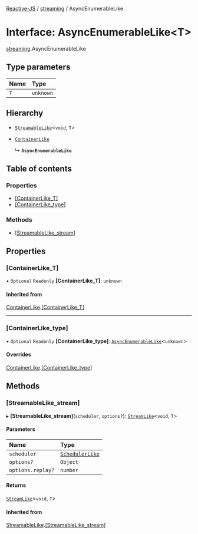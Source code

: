 [Reactive-JS](../README.md) / [streaming](../modules/streaming.md) / AsyncEnumerableLike

# Interface: AsyncEnumerableLike<T\>

[streaming](../modules/streaming.md).AsyncEnumerableLike

## Type parameters

| Name | Type |
| :------ | :------ |
| `T` | `unknown` |

## Hierarchy

- [`StreamableLike`](streaming.StreamableLike.md)<`void`, `T`\>

- [`ContainerLike`](containers.ContainerLike.md)

  ↳ **`AsyncEnumerableLike`**

## Table of contents

### Properties

- [[ContainerLike\_T]](streaming.AsyncEnumerableLike.md#[containerlike_t])
- [[ContainerLike\_type]](streaming.AsyncEnumerableLike.md#[containerlike_type])

### Methods

- [[StreamableLike\_stream]](streaming.AsyncEnumerableLike.md#[streamablelike_stream])

## Properties

### [ContainerLike\_T]

• `Optional` `Readonly` **[ContainerLike\_T]**: `unknown`

#### Inherited from

[ContainerLike](containers.ContainerLike.md).[[ContainerLike_T]](containers.ContainerLike.md#[containerlike_t])

___

### [ContainerLike\_type]

• `Optional` `Readonly` **[ContainerLike\_type]**: [`AsyncEnumerableLike`](streaming.AsyncEnumerableLike.md)<`unknown`\>

#### Overrides

[ContainerLike](containers.ContainerLike.md).[[ContainerLike_type]](containers.ContainerLike.md#[containerlike_type])

## Methods

### [StreamableLike\_stream]

▸ **[StreamableLike_stream]**(`scheduler`, `options?`): [`StreamLike`](streaming.StreamLike.md)<`void`, `T`\>

#### Parameters

| Name | Type |
| :------ | :------ |
| `scheduler` | [`SchedulerLike`](scheduling.SchedulerLike.md) |
| `options?` | `Object` |
| `options.replay?` | `number` |

#### Returns

[`StreamLike`](streaming.StreamLike.md)<`void`, `T`\>

#### Inherited from

[StreamableLike](streaming.StreamableLike.md).[[StreamableLike_stream]](streaming.StreamableLike.md#[streamablelike_stream])
